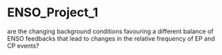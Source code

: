 # ENSO_Project_1
are the changing background conditions favouring a different balance of ENSO feedbacks that lead to changes in the relative frequency of EP and CP events? 
